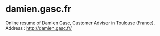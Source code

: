damien.gasc.fr
==============

Online resume of Damien Gasc, Customer Adviser in Toulouse (France).
Address : http://damien.gasc.fr/

